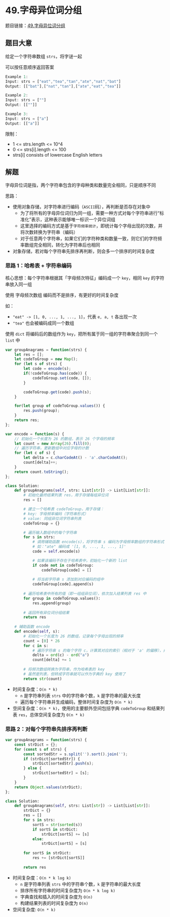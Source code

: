 # 49.字母异位词分组

题目链接：[49.字母异位词分组](https://leetcode.cn/problems/group-anagrams/)

## 题目大意

给定一个字符串数组 `strs`，将字谜一起

可以按任意顺序返回答案

```js
Example 1:
Input: strs = ["eat","tea","tan","ate","nat","bat"]
Output: [["bat"],["nat","tan"],["ate","eat","tea"]]

Example 2:
Input: strs = [""]
Output: [[""]]

Example 3:
Input: strs = ["a"]
Output: [["a"]]
```

限制：
- 1 <= strs.length <= 10^4
- 0 <= strs[i].length <= 100
- strs[i] consists of lowercase English letters

## 解题

字母异位词是指，两个字符串包含的字母种类和数量完全相同，只是顺序不同

思路：
- 使用对象存储，对字符串进行编码（`ASCII`码），再判断是否存在对象中
  - 为了将所有的字母异位词归为同一组，需要一种方式对每个字符串进行“标准化”表示，这种表示能够唯一标识一个异位词组
  - 这里选择的编码方式是基于`字符频率统计`，即统计每个字母出现的次数，并将次数转换为字符串（编码）
  - 对于任意两个字符串，如果它们的字符种类和数量一致，则它们的字符频率数组完全相同，转化为字符串后也相同
- 对象存储，若对每个字符串先排序再判断，则会多一个排序的时间复杂度

### 思路 1：哈希表 + 字符串编码

核心思想：每个字符串根据其「字母频次特征」编码成一个 `key`，相同 `key` 的字符串放入同一组

使用 字母频次数组 编码而不是排序，有更好的时间复杂度

如：
- `"eat" -> [1, 0, ..., 1, ..., 1]`，代表 `e, a, t` 各出现一次
- `"tea"` 也会被编码成同一个数组

使用 `dict` 将编码后的数组作为 `key`，把所有属于同一组的字符串聚合到同一个 `list` 中

```js
var groupAnagrams = function(strs) {
    let res = [];
    let codeToGroup = new Map();
    for (let s of strs) {
        let code = encode(s);
        if(!codeToGroup.has(code)) {
            codeToGroup.set(code, []);
        }

        codeToGroup.get(code).push(s);
    }

    for(let group of codeToGroup.values()) {
        res.push(group);
    }
    return res;
};

var encode = function(s) {
    // 初始化一个长度为 26 的数组，表示 26 个字母的频率
    let count = new Array(26).fill(0);
    // 遍历字符串，更新数组中对应字母的计数
    for (let c of s) {
        let delta = c.charCodeAt() - 'a'.charCodeAt();
        count[delta]++;
    }
    return count.toString();
};
```
```python
class Solution:
    def groupAnagrams(self, strs: List[str]) -> List[List[str]]:
        # 初始化最终结果列表 res，用于存储每组异位词
        res = []

        # 建立一个哈希表 codeToGroup，用于存储：
        # key: 字母频率编码（字符串形式）
        # value: 同组异位词字符串列表
        codeToGroup = {}

        # 遍历输入数组中的每个字符串
        for s in strs:
            # 调用辅助函数 encode(s)，将字符串 s 编码为字母频率数组的字符串形式
            # 如："ate" 编码成 '[1, 0, ..., 1, ..., 1]'
            code = self.encode(s)

            # 如果该编码不存在于哈希表中，初始化一个新的 list
            if code not in codeToGroup:
                codeToGroup[code] = []
            
            # 将当前字符串 s 添加到对应编码的组中
            codeToGroup[code].append(s)
        
        # 遍历哈希表中所有的值（即一组组异位词），依次加入结果列表 res 中
        for group in codeToGroup.values():
            res.append(group)
        
        # 返回所有异位词分组结果
        return res
    
    # 辅助函数 encode
    def encode(self, s):
        # 初始化一个长度为 26 的数组，记录每个字母出现的频率
        count = [0] * 26
        for c in s:
            # 遍历字符串 s 的每个字符 c，计算其对应的索引（相对于 'a' 的偏移），并将对应位置计数加一
            delta = ord(c) - ord("a")
            count[delta] += 1
        
        # 将频次数组转换为字符串，作为哈希表的 key
        # 虽然是列表，但转成字符串就可以作为字典的 key 使用了
        return str(count)
```

- 时间复杂度：`O(n * k)`
  - `n` 是字符串列表 `strs` 中的字符串个数，`k` 是字符串的最大长度
  - 遍历每个字符串并生成编码，整体时间复杂度为 `O(n * k)`
- 空间复杂度：`O(n * k)`，使用的主要额外空间包括字典 `codeToGroup` 和结果列表 `res`，总体空间复杂度为 `O(n * k)`

### 思路 2：对每个字符串先排序再判断

```js
var groupAnagrams = function(strs) {
    const strDict = {};
    for (const s of strs) {
        const sortedStr = s.split('').sort().join('');
        if (strDict[sortedStr]) {
            strDict[sortedStr].push(s);
        } else {
            strDict[sortedStr] = [s];
        }
    }
    return Object.values(strDict);
};
```
```python
class Solution:
    def groupAnagrams(self, strs: List[str]) -> List[List[str]]:
        strDict = {}
        res = []
        for s in strs:
            sortS = str(sorted(s))
            if sortS in strDict:
                strDict[sortS] += [s]
            else:
                strDict[sortS] = [s]
        
        for sortS in strDict:
            res += [strDict[sortS]]
        
        return res
```

- 时间复杂度：`O(n * k log k)`
  - `n` 是字符串列表 `strs` 中的字符串个数，`k` 是字符串的最大长度
  - 排序所有字符串的时间复杂度为 `O(n * k log k)`
  - 字典查找和插入的时间复杂度为 `O(n)`
  - 构建结果列表的时间复杂度为 `O(n)`
- 空间复杂度: `O(n * k)`

